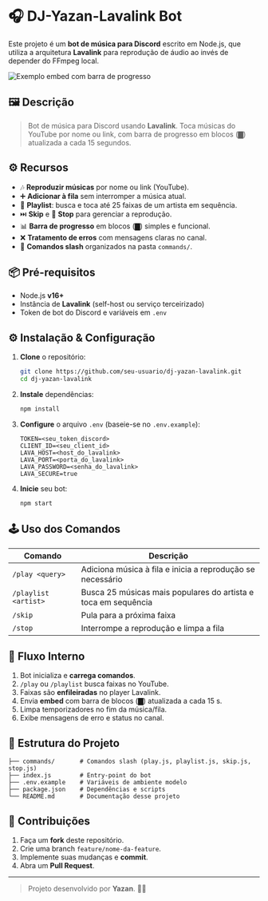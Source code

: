 # 🎧 DJ-Yazan-Lavalink Bot

Este projeto é um **bot de música para Discord** escrito em Node.js, que utiliza a arquitetura **Lavalink** para reprodução de áudio ao invés de depender do FFmpeg local.

<img src="https://i.imgur.com/vMKyYzv.png" alt="Exemplo embed com barra de progresso" />

## 🖼️ Descrição

> Bot de música para Discord usando **Lavalink**. Toca músicas do YouTube por nome ou link, com barra de progresso em blocos (▇) atualizada a cada 15 segundos.

## ⚙️ Recursos

* 🎶 **Reproduzir músicas** por nome ou link (YouTube).
* ➕ **Adicionar à fila** sem interromper a música atual.
* 📜 **Playlist**: busca e toca até 25 faixas de um artista em sequência.
* ⏭️ **Skip** e 🛑 **Stop** para gerenciar a reprodução.
* 📊 **Barra de progresso** em blocos (▇) simples e funcional.
* ❌ **Tratamento de erros** com mensagens claras no canal.
* 💬 **Comandos slash** organizados na pasta `commands/`.

## 📦 Pré-requisitos

* Node.js **v16+**
* Instância de **Lavalink** (self-host ou serviço terceirizado)
* Token de bot do Discord e variáveis em `.env`

## ⚙️ Instalação & Configuração

1. **Clone** o repositório:

   ```bash
   git clone https://github.com/seu-usuario/dj-yazan-lavalink.git
   cd dj-yazan-lavalink
   ```
2. **Instale** dependências:

   ```bash
   npm install
   ```
3. **Configure** o arquivo `.env` (baseie-se no `.env.example`):

   ```env
   TOKEN=<seu_token_discord>
   CLIENT_ID=<seu_client_id>
   LAVA_HOST=<host_do_lavalink>
   LAVA_PORT=<porta_do_lavalink>
   LAVA_PASSWORD=<senha_do_lavalink>
   LAVA_SECURE=true
   ```
4. **Inicie** seu bot:

   ```bash
   npm start
   ```

## 🕹️ Uso dos Comandos

| Comando              | Descrição                                                      |
| -------------------- | -------------------------------------------------------------- |
| `/play <query>`      | Adiciona música à fila e inicia a reprodução se necessário     |
| `/playlist <artist>` | Busca 25 músicas mais populares do artista e toca em sequência |
| `/skip`              | Pula para a próxima faixa                                      |
| `/stop`              | Interrompe a reprodução e limpa a fila                         |

## 🔄 Fluxo Interno

1. Bot inicializa e **carrega comandos**.
2. `/play` ou `/playlist` busca faixas no YouTube.
3. Faixas são **enfileiradas** no player Lavalink.
4. Envia **embed** com barra de blocos (▇) atualizada a cada 15 s.
5. Limpa temporizadores no fim da música/fila.
6. Exibe mensagens de erro e status no canal.

## 📁 Estrutura do Projeto

```
├── commands/       # Comandos slash (play.js, playlist.js, skip.js, stop.js)
├── index.js        # Entry-point do bot
├── .env.example    # Variáveis de ambiente modelo
├── package.json    # Dependências e scripts
└── README.md       # Documentação desse projeto
```

## 🤝 Contribuições

1. Faça um **fork** deste repositório.
2. Crie uma branch `feature/nome-da-feature`.
3. Implemente suas mudanças e **commit**.
4. Abra um **Pull Request**.

---

> Projeto desenvolvido por **Yazan**. 👨‍💻
